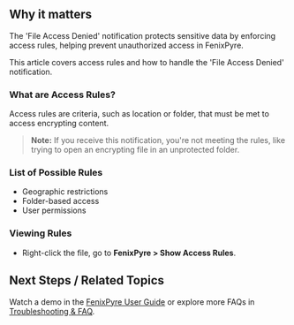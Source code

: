 
## Why it matters
The 'File Access Denied' notification protects sensitive data by enforcing access rules, helping prevent unauthorized access in FenixPyre.

This article covers access rules and how to handle the 'File Access Denied' notification.

### What are Access Rules?
Access rules are criteria, such as location or folder, that must be met to access encrypting content.

> **Note:** If you receive this notification, you're not meeting the rules, like trying to open an encrypting file in an unprotected folder.

### List of Possible Rules
- Geographic restrictions
- Folder-based access
- User permissions

<!-- IMG:     ./media/file-access-denied/rules-list.png | Alt: Example of FenixPyre access rules -->

### Viewing Rules
- Right-click the file, go to **FenixPyre > Show Access Rules**.

<!-- IMG:     ./media/file-access-denied/show-rules.png | Alt: FenixPyre right-click menu for access rules -->

## Next Steps / Related Topics
Watch a demo in the [FenixPyre User Guide](https://docs.fenixpyre.com/05-user-guide/index.md) or explore more FAQs in [Troubleshooting & FAQ](https://docs.fenixpyre.com/09-troubleshooting-&-faq/index.md).